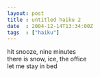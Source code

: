 ```yaml
---
layout: post
title : untitled haiku 2
date  : 2004-12-14T13:34:00Z
tags  : ["haiku"]
---
```

hit snooze, nine minutes  
there is snow, ice, the office  
let me stay in bed
